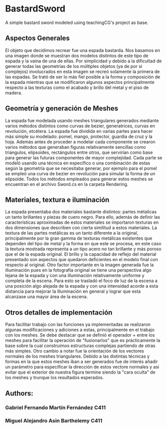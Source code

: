 # BastardSword
A simple bastard sword modeled using teachingCG's project as base.


## Aspectos Generales
El objeto que decidimos recrear fue una espada bastarda. Nos basamos en una imagen donde se muestran dos modelos distintos de este tipo de espada y la vaina de una de ellas. Por simplicidad y debido a la dificultad de generar todas las geometrías de los múltiples objetos (ya de por si complejos) involucrados en esta imagen se recreó solamente la primera de las espadas. Se trató de ser lo más fiel posible a la forma y composición de la espada mientras que se modificaron algunos aspectos principalmente respecto a las texturas como el acabado y brillo del metal y el piso de madera. 


## Geometría y generación de Meshes

La espada fue modelada usando meshes triangulares generados mediante varios métodos distintos como curvas de bezier, generatrices, curvas en revolución, etcétera. La espada fue dividida en varias partes para hacer más simple su modelado: pomel, mango, protector, guardia de cruz y la hoja. Además antes de proceder a modelar cada componente se crearon varios métodos que generaban figuras relativamente sencillas como triangulos, elipsoides, rectángulos entre otros, que servirían como base para generar las futuras componentes de mayor complejidad. Cada parte se modeló usando una técnica en específico o una combinación de estas según la geometría que se necesitaba generar, por ejemplo para el pomel se empleó una curva de bezier en revolución para simular la forma de un elipsoide. Todos los métodos empleados para generar estos meshes se encuentran en el archivo Sword.cs en la carpeta Rendering.


## Materiales, textura e iluminación

La espada presentaba dos materiales bastante distintos: partes métalicas un tanto brillantes y piezas de cuero negro. Para ello, además de definir las características aproximadas de estos materiales se importaron texturas en dos dimensiones que describen con cierta similitud a estos materiales. La textura de las partes metálicas es un tanto diferente a la original, principalmente por la gran gamma de texturas metálicas existentes que dependen del tipo de metal y la forma en que este se procesa, en este caso la textura mostrada representa a un tipo acero no tan brillante y más poroso que el de la espada original. El brillo y la capacidad de reflejo del material presentado son aspectos que quedaron deficientes en el modelo final con respecto al original.
Otro factor importante en la imagen generada fue la illuminación pues en la fotografía original se tiene una perspectiva algo lejana de la espada y con una illuminación relativamente uniforme y completa de la escena. Para esto se trasladó el foco de luz de la escena a una posición algo alejada de la espada y con una intensidad acorde a esta distancia para mejorar la illuminación en general y lograr que esta alcanzase una mayor área de la escena.


## Otros detalles de implementación

Para facilitar trabajo con las funciones ya implementadas se realizaron algunas modificaciones y adiciones a estas, principalmente en el trabajo con los meshes. Se debe destacar que se definió el operador + entre los meshes para facilitar la operación de "fusionarlos" que es prácticamente la base sobre la cual construimos estructuras complejas partiendo de otras más simples. Otro cambio a notar fue la orientación de los vectores normales de los meshes triangulares. Debido a las distintas técnicas y formas en la que estos meshes iban a ser generados fue de interés añadir un parámetro para especificar la dirección de estos vectore normales y asi evitar que el exterior de nuestra figura termine siendo la "cara oculta" de los meshes y trunque los resultados esperados.     


## Authors:
### Gabriel Fernando Martín Fernández C411 
### Miguel Alejandro Asin Barthelemy C411
